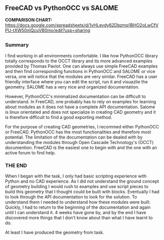 ## FreeCAD vs PythonOCC vs SALOME

**COMPARISON CHART:**
https://docs.google.com/spreadsheets/d/1vHLevdy62Dbzmq1BHO2oLwCfVPU-tXW50nIQcuVB0mo/edit?usp=sharing
##
### Summary
I find working in all environments comfortable. I like how PythonOCC library totally corresponds to the OCCT library and its more advanced examples provided by Thomas Paviot. One can always use simple FreeCAD examples and then find corresponding functions in PythonOCC and SALOME or vice versa, one will notice that the modules are very similar. FreeCAD has a user friendly interface where you can edit the script, run it and visuazlie the geometry. SALOME has a very nice and organized documentation.

However, PythonOCC's minimalized documentation can be difficult to understand. In FreeCAD, one probably has to rely on examples for learning about modules as it does not have a complete API documentation. Salome is linux orientated and does not specialize in creating CAD geometry and it is therefore difficult to find a good exporting method.

For the purpose of creating CAD geometries, I recommed either PythonOCC or FreeCAD. PythonOCC has the most functionalities and therefore most potential. The limitation of the documentation can be dealed with by understanding the modules through Open Cascade Technology's (OCCT) documention. FreeCAD is the easiest one to begin with and the one with an active forum to find help.

### THE END
When I began with the task, I only had basic scripting experience with Python and no CAD experience. As I did not understand the ground concept of geometry building I would rush to examples and use script pieces to build this geometry that I thought could be built with blocks. Eventually I had to look through the API documentation to look for the solution. To understand them I needed to understand how these modules were built. Quickly, I had to return to the beginning of the documentation and again until I can understand it. 4 weeks have gone by, and by the end I have discovered more things that I don't know about than what I have learnt to do.

At least I have produced the geometry from task.
